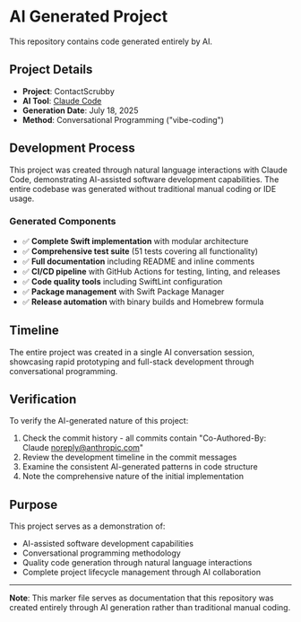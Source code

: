 # AI Generated Project

This repository contains code generated entirely by AI.

## Project Details

- **Project**: ContactScrubby
- **AI Tool**: [Claude Code](https://claude.ai/code)
- **Generation Date**: July 18, 2025
- **Method**: Conversational Programming ("vibe-coding")

## Development Process

This project was created through natural language interactions with Claude Code, demonstrating AI-assisted software development capabilities. The entire codebase was generated without traditional manual coding or IDE usage.

### Generated Components

- ✅ **Complete Swift implementation** with modular architecture
- ✅ **Comprehensive test suite** (51 tests covering all functionality)
- ✅ **Full documentation** including README and inline comments
- ✅ **CI/CD pipeline** with GitHub Actions for testing, linting, and releases
- ✅ **Code quality tools** including SwiftLint configuration
- ✅ **Package management** with Swift Package Manager
- ✅ **Release automation** with binary builds and Homebrew formula

## Timeline

The entire project was created in a single AI conversation session, showcasing rapid prototyping and full-stack development through conversational programming.

## Verification

To verify the AI-generated nature of this project:

1. Check the commit history - all commits contain "Co-Authored-By: Claude <noreply@anthropic.com>"
2. Review the development timeline in the commit messages
3. Examine the consistent AI-generated patterns in code structure
4. Note the comprehensive nature of the initial implementation

## Purpose

This project serves as a demonstration of:

- AI-assisted software development capabilities
- Conversational programming methodology
- Quality code generation through natural language interactions
- Complete project lifecycle management through AI collaboration

---

**Note**: This marker file serves as documentation that this repository was created entirely through AI generation rather than traditional manual coding.